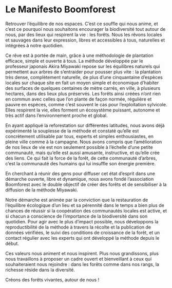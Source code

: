 # Le Manifesto Boomforest

Retrouver l’équilibre de nos espaces. C’est ce souffle qui nous anime, et c’est ce pourquoi nous souhaitons encourager la biodiversité tout autour de nous, par des lieux qui respirent la vie : les forêts. Nous les rêvons locales et sauvages dans leur expression, libres et accessibles à tous, naturelles et intégrées à notre quotidien.

Ce rêve est à portée de main, grâce à une méthodologie de plantation efficace, simple et ouverte à tous. La méthode développée par le professeur japonais Akira Miyawaki repose sur les équilibres naturels qui permettent aux arbres de s’entraider pour pousser plus vite : la plantation très dense, complètement naturelle, de plus d’une cinquantaine d’espèces locales sur chaque site en fait un moyen simple et économique d’habiter des surfaces de quelques centaines de mètre carrés, en ville, à plusieurs hectares, dans des lieux plus préservés. Les forêts ainsi créées n’ont rien en commun avec celles que l’on plante de façon normée, régulière et pauvre en espèces, comme c’est souvent le cas pour l’exploitation sylvicole. Elles respirent la vie, elles forment un écosystème puissant, autonome et très actif dans l’environnement proche et global.

En ayant appliqué la reforestation sur différentes latitudes, nous avons déjà expérimenté la souplesse de la méthode et constaté qu’elle est concrètement utilisable par tous, experts et simples enthousiastes, en pleine ville comme à la campagne. Nous avons compris que l’amélioration de nos lieux de vie est non seulement possible à l’échelle d’une petite communauté, mais qu’elle est aussi amusante, instructive, et qu’elle crée des liens. Ce qui fait la force de la forêt, de cette communauté d’arbres, c’est la communauté des humains qui lui insuffle son énergie première.

En cherchant à réunir des gens pour diffuser cet état d’esprit dans une démarche ouverte, libre et dynamique, nous avons fondé l’association Boomforest avec le double objectif de créer des forêts et de sensibiliser à la diffusion de la méthode Miyawaki.

Notre démarche est animée par la conviction que la restauration de l’équilibre écologique d’un lieu et sa pérennité dans le temps a bien plus de chances de réussir si la coopération des communautés locales est active, et si chacun a conscience de l’importance de la biodiversité dans son quotidien. Pour agir avec le plus d’impact possible, nous développons la reproductibilité de la méthode à travers la récolte et la publication de données vérifiées, le suivi des conditions de croissance de la forêt, et un contact régulier avec les experts qui ont développé la méthode depuis le début.

Ces valeurs nous animent et nous inspirent. Plus nous grandissons, plus nous travaillons à proposer un cadre ouvert et bienveillant à ceux qui souhaiteraient nous rejoindre : dans les forêts comme dans nos rangs, la richesse réside dans la diversité.

Créons des forêts vivantes, autour de nous !
